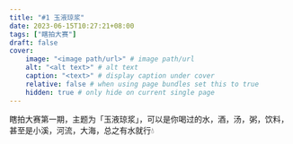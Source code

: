 ```yaml
---
title: "#1 玉液琼浆"
date: 2023-06-15T10:27:21+08:00
tags: ["瞎拍大赛"]
draft: false
cover:
    image: "<image path/url>" # image path/url
    alt: "<alt text>" # alt text
    caption: "<text>" # display caption under cover
    relative: false # when using page bundles set this to true
    hidden: true # only hide on current single page
---
```


瞎拍大赛第一期，主题为「玉液琼浆」，可以是你喝过的水，酒，汤，粥，饮料，甚至是小溪，河流，大海，总之有水就行💧